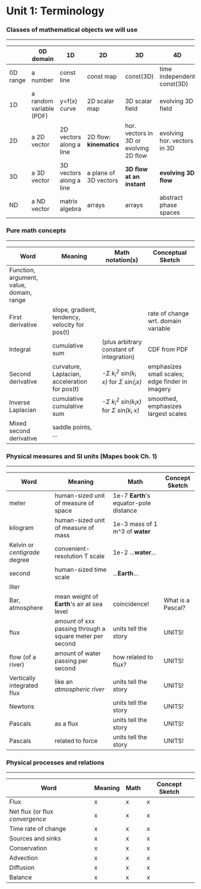 # Unit 1: Terminology

### Classes of mathematical objects we will use 
------------------------
|  | 0D domain | 1D | 2D | 3D | 4D |
|---|---|---|---|---|---|
|0D range |a number|const line|const map|const(3D)|time independent const(3D)|
|1D  |a random variable (PDF)| y=f(x) curve | 2D scalar map| 3D scalar field | evolving 3D field|
|2D  |a 2D vector|2D vectors along a line|2D flow: **kinematics**|hor. vectors in 3D or evolving 2D flow|evolving hor. vectors in 3D|
|3D  |a 3D vector|3D vectors along a line|a plane of 3D vectors| **3D flow at an instant** | **evolving 3D flow**|
|ND  |a ND vector|matrix algebra|arrays|arrays|abstract phase spaces|


### Pure math concepts 
------------------------
| Word | Meaning | Math notation(s) | Conceptual Sketch |
|---|---|---|---|
|Function, argument, value, domain, range ||||
|First derivative|slope, gradient, tendency, velocity for pos(t)||rate of change wrt. domain variable|
|Integral|cumulative sum|(plus arbitrary constant of integration)|CDF from PDF|
|Second derivative |curvature, Laplacian, acceleration for pos(t)|*-Σ k<sub>i</sub><sup>2</sup> sin(k<sub>i</sub> x)* for *Σ sin(<sub>i</sub>x)*|emphasizes small scales; edge finder in imagery|
|Inverse Laplacian |cumulative cumulative sum|*-Σ k<sub>i</sub><sup>2</sup> sin(k<sub>i</sub>x)* for *Σ sin(k<sub>i</sub> x)*|smoothed, emphasizes largest scales|
|Mixed second derivative |saddle points, ...|||

### Physical measures and SI units (Mapes book Ch. 1) 
------------------------
| Word | Meaning | Math | Concept Sketch |
|---|---|---|---|
|meter|human-sized unit of measure of space|1e-7 **Earth**'s equator-pole distance||
|kilogram|human-sized unit of measure of mass|1e-3 mass of 1 m^3 of **water**||
|Kelvin or *centigrade* degree|convenient-resolution T scale|1e-2 ...**water**...||
|second|human-sized time scale|...**Earth**...||
|liter|||
|Bar, atmosphere|mean weight of **Earth**'s air at sea level| coincidence! |What is a Pascal?|
|flux|amount of xxx passing through a square meter per second| units tell the story| UNITS! |
|flow (of a river)|amount of water passing per second| how related to flux?| UNITS! |
|Vertically integrated flux|like an *atmospheric river* | units tell the story | UNITS! |
|Newtons|| units tell the story | UNITS! |
|Pascals|as a flux| units tell the story | UNITS! |
|Pascals|related to force| units tell the story | UNITS! |

### Physical processes and relations
------------------------
| Word | Meaning | Math | Concept Sketch |
|---|---|---|---|
|Flux|x|x|x|
|Net flux (or flux *convergence* |x|x|x|
|Time rate of change |x|x|x|
|Sources and sinks |x|x|x|
|Conservation|x|x|x|
|Advection|x|x|x|
|Diffusion|x|x|x|
|Balance|x|x|x|

